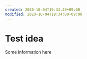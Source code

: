 ```yaml
---
created: 2020-10-04T19:33:29+09:00
modified: 2020-10-04T19:34:00+09:00
---
```


# Test idea

Some information here